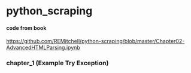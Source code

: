 # python_scraping
#### code from book
https://github.com/REMitchell/python-scraping/blob/master/Chapter02-AdvancedHTMLParsing.ipynb

### chapter_1 (Example Try Exception)